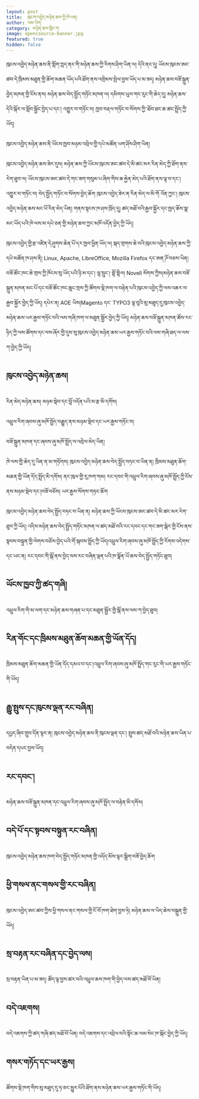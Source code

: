 ```yaml
---
layout: post
title:  ཁུངས་འབྱེད་མཉེན་ཆས་ཀྱི་ཁེ་ཕན།
author: ལམ་ཡིག
category: མཉེན་ཆས་གླིང་ག
image: opencsource-banner.jpg
featured: true
hidden: false
---
```


ཁུངས་འབྱེད་མཉེན་ཆས་ནི་གློག་ཀླད་ནང་གི་མཉེན་ཆས་ཀྱི་རིགས་ཤིག་ཡིན་ལ། དེའི་ནང་དུ། ཡོངས་ཁུངས་ཨང་ཚབ་དེ་ཁྲིམས་མཐུན་གྱི་ཆོག་མཆན་ཡོད་པའི་ཐོག་ནས་འགྲེམས་སྤེལ་བྱས་ཡོད་པ་མ་ཟད། མཉེན་ཆས་བཟོ་སྐྲུན་བྱེད་མཁན་གྱི་ངོས་ནས། མཉེན་ཆས་བེད་སྤྱོད་གཏོང་མཁན་ལ། དམིགས་ཡུལ་གང་རུང་གི་ཆེད་དུ། མཉེན་ཆས་དེའི་སྐོར་ལ་སློབ་སྦྱོང་བྱེད་པ་དང་། འགྱུར་བ་གཏོང་བ། ཁྱབ་བརྡལ་གཏོང་བ་སོགས་ཀྱི་་ཐོབ་ཐང་ཆ་ཚང་སྤྲོད་ཀྱི་ཡོད།

ཁུངས་འབྱེད་མཉེན་ཆས་ནི་ཡོངས་ཁྱབ་མཉམ་འབྲེལ་གྱི་དཔེ་མཚོན་ཡག་ཤོས་ཤིག་ཡིན།

ཁུངས་འབྱེད་མཉེན་ཆས་ཟེར་དུས། མཉེན་ཆས་ཀྱི་ཡོངས་ཁུངས་ཨང་ཚབ་དེ་མི་ཚང་མར་རིན་མེད་ཀྱི་ཐོག་ནས་རེག་ཐུབ་ལ། ཡོངས་ཁུངས་ཨང་ཚབ་དེ་གང་ཟག་གསུམ་པ་ཞིག་གིས་ཆ་རྐྱེན་མེད་པའི་ཐོག་ནས་ལྟ་བ་དང་། འགྱུར་བ་གཏོང་བ། བེད་སྤྱོད་གཏོང་བ་སོགས་བྱེད་ཆོག ཁུངས་འབྱེད་ཟེར་ན་རིན་མེད་ལ་མི་གོ  འོན་ཀྱང་། ཁུངས་འབྱེད་མཉེན་ཆས་མང་པོ་རིན་མེད་ཡིན། གནས་སྟངས་ཁ་ཤས་ཁྲོད་དུ། ཚད་མཐོ་བའི་རྒྱབ་སྐྱོར་དང་ཁྱད་ཆོས་སྣ་མང་ཡོད་པའི་ཁེ་ལས་མ་དཔེ་ཅན་གྱི་མཉེན་ཆས་ཀྱང་མཁོ་འདོན་བྱེད་ཀྱི་ཡོད།

ཁུངས་འབྱེད་གྱི་རྩ་འཛིན་དེ་ཤུགས་ཆེན་པོ་དར་ཁྱབ་ཕྱིན་ཡོད་ལ། སྐད་གྲགས་ཆེ་བའི་ཁུངས་འབྱེད་མཉེན་ཆས་ཀྱི་དཔེ་མཚོན་ཁ་ཤས་ནི། Linux, Apache, LibreOffice, Mozilla Firefox དང་ཨན་ཌོ་བཅས་ཡིན། བཟོ་ཚོང་ཁང་ཆེ་གྲས་ཀྱི་ཁོངས་སུ་ཡོད་པའི་ཉི་མ་དང་། ལྷ་སྲུང་། གྷོ་གྷིལ། Novell སོགས་ཀྱིས།མཉེན་ཆས་བཟོ་སྐྲུན་མཁན་མང་པོ་དང་བཟོ་ཚོང་ཁང་ཆུང་གྲས་ཀྱི་ཚོགས་སྡེ་ཁག་ལ་བརྟེན་པའི་ཁུངས་འབྱེད་ཀྱི་ལས་འཆར་ལ་རྒྱབ་སྐྱོར་བྱེད་ཀྱི་ཡོད། དཔེར་ན། AOE ཡིས།Magento དང་ TYPO3 ལྟ་བུའི་མུ་མཐུད་དུ་ཁུངས་འབྱེད་མཉེན་ཆས་ཡར་རྒྱས་གཏོང་བའི་ལས་གཞི་ཁག་ལ་མཐུན་སྦྱོར་བྱེད་ཀྱི་ཡོད། མཉེན་ཆས་བཟོ་སྐྲུན་མཁན་ཚོས་རང་ཉིད་ཀྱི་ལས་ཚོགས་དང་ལས་ཞོར་གྱི་དུས་སུ་ཁུངས་འབྱེད་མཉེན་ཆས་ཡར་རྒྱས་གཏོང་བའི་ལས་གཞི་ཐད་ལ་ལས་ཀ་བྱེད་ཀྱི་ཡོད།

## ཁུངས་འབྱེད་མཉེན་ཆས།

རིན་མེད་མཉེན་ཆས། མཉམ་སྡེབ་དང་བློ་འདོན་པའི་མ་རྩ་མི་དགོས།

འཕྲུལ་རིག་ཞབས་ཞུ་མཁོ་སྤྲོད་བརྒྱུད་ནས་མཉམ་སྡེབ་དང་ཡར་རྒྱས་གཏོང་བ།

བཟོ་སྐྲུན་མཁན་དང་ཞབས་ཞུ་མཁོ་སྤྲོད་ལ་འབྲེལ་མེད་ཡིན།

ཁེ་ལས་གྱི་ཆེད་དུ་ཡིན་ན་མ་གཏོགས། ཁུངས་འབྱེད་མཉེན་ཆས་བེད་སྤྱོད་བཏང་བ་ཡིན་ན། ཁྲིམས་མཐུན་ཆོག་མཆན་གྱི་ཡོན་དོད་སྤྲོད་མི་དགོས། ནང་ཁུལ་གྱི་རུ་ཁག་གམ། རང་དབང་གི་འཕྲུལ་རིག་ཞབས་ཞུ་མཁོ་སྤྲོད་ཀྱི་ངོས་ནས་མཉམ་སྡེབ་དང་།བཟོ་བཅོས། ཡར་རྒྱས་སོགས་གཏང་ཆོག

ཁུངས་འབྱེད་མཉེན་ཆས་བེད་སྤྱོད་བཏང་བ་ཡིན་ན། མཉེན་ཆས་ཀྱི་ཡོངས་ཁུངས་ཨང་ཚབ་དེ་མི་ཚང་མར་རེག་ཐུབ་ཀྱི་ཡོད། འདིས་མཉེན་ཆས་བེད་སྤྱོད་གཏོང་མཁན་ལ་ཚད་མཐོ་བའི་རང་དབང་དང་གང་ཟག་སྒེར་གྱི་ངོས་ནས་སྟབས་བསྟུན་གྱི་ལེགས་བཅོས་བྱེད་པའི་གོ་སྐབས་སྤྲོད་ཀྱི་ཡོད།འཕྲུལ་རིག་ཞབས་ཞུ་མཁོ་སྤྲོད་ཀྱི་རོགས་འདེགས་དང་ཡང་ན། རང་དབང་གི་སྒོ་ནས་བྱེད་ལས་རང་བཞིན་ལྡན་པའི་ཁ་སྣོན་ཡོ་ཆས་བེད་སྤྱོད་གཏོང་ཐུབ།

## ཡོངས་ཁྱབ་ཀྱི་ཚད་གཞི།

འཕྲུལ་རིག་གི་མ་ལག་དང་མཉེན་ཆས་གཞན་པ་དང་མཐུན་སྦྱོར་གྱི་སྒོ་ནས་ལས་ཀ་བྱེད་ཐུབ།

## རིན་གོང་དང་ཁྲིམས་མཐུན་ཆོག་མཆན་གྱི་ཡོན་དོད།

ཁྲིམས་མཐུན་ཆོག་མཆན་གྱི་ཡོན་དོད་དམའ་བ་དང་།འཕྲུལ་རིག་ཞབས་ཞུ་མཁོ་སྤྲོད་གང་རུང་གི་ཡར་རྒྱས་གཏོང་གི་ཡོད།

## རྒྱུ་སྤུས་དང་ཁུངས་ལྡན་རང་བཞིན།

དཔྱད་ཞིབ་གྲུབ་དོན་ལྟར་ན། ཁུངས་འབྱེད་མཉེན་ཆས་ནི་ཁུངས་ལྡན་དང་། སྤུས་ཚད་མཐོ་བའི་མཉེན་ཆས་ཡིན་པ་བདེན་དཔང་བྱས་ཡོད།

## རང་དབང་།

མཉེན་ཆས་བཟོ་སྐྲུན་མཁན་དང་འཕྲུལ་རིག་ཞབས་ཞུ་མཁོ་སྤྲོད་ལ་བརྟེན་མི་དགོས།

## བདེ་པོ་དང་སྟབས་བསྟུན་རང་བཞིན།

ཁུངས་འབྱེད་མཉེན་ཆས་ཁག་བེད་སྤྱོད་གཏོང་མཁན་གྱི་འདོད་མོས་ལྟར་སྒྲིག་བཟོ་བྱེད་ཆོག

## ཕྱི་གསལ་ནང་གསལ་གྱི་རང་བཞིན།

ཁུངས་འབྱེད་ཨང་ཚབ་ཀྱིས་ཕྱི་གསལ་ནང་གསལ་གྱི་ངོ་བོ་ཁག་ཐེག་བྱས་ཏེ། མཉེན་ཆས་ལ་ཡིད་ཆེས་བསྐྲུན་གྱི་ཡོད།

## སྲ་བརྟན་རང་བཞིན་དང་བྱེད་ལས།

སྲ་བརྟན་ཡིན་པ་མ་ཟད། ཚོད་ལྟ་བྱས་ཚར་བའི་འཕྲུལ་ཆས་ཁག་གི་བྱེད་ལས་ཚད་མཐོ་བོ་ཡིན།

## བདེ་འཇགས།

བདེ་འཇགས་ཀྱི་ཚད་གཞི་ཚད་མཐོ་བོ་ཡིན། བདེ་འཇགས་དང་འབྲེལ་བའི་སྟོང་ཆ་ལམ་སེང་ཁ་སྐོང་བྱེད་ཀྱི་ཡོད།

## གསར་གཏོད་དང་ཡར་རྒྱས།

ཚོགས་སྡེ་ཁག་གིས་མུ་མཐུད་དུ་ཧ་ཅང་མྱུར་པོའི་ཐོག་ནས་མཉེན་ཆས་ཡར་རྒྱས་གཏོང་གི་ཡོད།